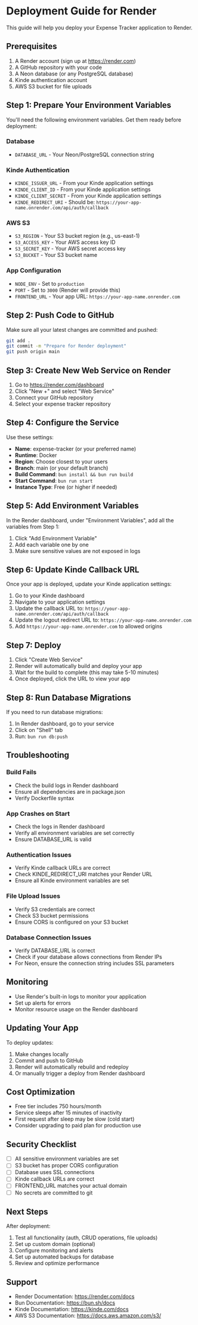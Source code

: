 # Deployment Guide for Render

This guide will help you deploy your Expense Tracker application to Render.

## Prerequisites

1. A Render account (sign up at https://render.com)
2. A GitHub repository with your code
3. A Neon database (or any PostgreSQL database)
4. Kinde authentication account
5. AWS S3 bucket for file uploads

## Step 1: Prepare Your Environment Variables

You'll need the following environment variables. Get them ready before deployment:

### Database
- `DATABASE_URL` - Your Neon/PostgreSQL connection string

### Kinde Authentication
- `KINDE_ISSUER_URL` - From your Kinde application settings
- `KINDE_CLIENT_ID` - From your Kinde application settings
- `KINDE_CLIENT_SECRET` - From your Kinde application settings
- `KINDE_REDIRECT_URI` - Should be: `https://your-app-name.onrender.com/api/auth/callback`

### AWS S3
- `S3_REGION` - Your S3 bucket region (e.g., us-east-1)
- `S3_ACCESS_KEY` - Your AWS access key ID
- `S3_SECRET_KEY` - Your AWS secret access key
- `S3_BUCKET` - Your S3 bucket name

### App Configuration
- `NODE_ENV` - Set to `production`
- `PORT` - Set to `3000` (Render will provide this)
- `FRONTEND_URL` - Your app URL: `https://your-app-name.onrender.com`

## Step 2: Push Code to GitHub

Make sure all your latest changes are committed and pushed:

```bash
git add .
git commit -m "Prepare for Render deployment"
git push origin main
```

## Step 3: Create New Web Service on Render

1. Go to https://render.com/dashboard
2. Click "New +" and select "Web Service"
3. Connect your GitHub repository
4. Select your expense tracker repository

## Step 4: Configure the Service

Use these settings:

- **Name**: expense-tracker (or your preferred name)
- **Runtime**: Docker
- **Region**: Choose closest to your users
- **Branch**: main (or your default branch)
- **Build Command**: `bun install && bun run build`
- **Start Command**: `bun run start`
- **Instance Type**: Free (or higher if needed)

## Step 5: Add Environment Variables

In the Render dashboard, under "Environment Variables", add all the variables from Step 1:

1. Click "Add Environment Variable"
2. Add each variable one by one
3. Make sure sensitive values are not exposed in logs

## Step 6: Update Kinde Callback URL

Once your app is deployed, update your Kinde application settings:

1. Go to your Kinde dashboard
2. Navigate to your application settings
3. Update the callback URL to: `https://your-app-name.onrender.com/api/auth/callback`
4. Update the logout redirect URL to: `https://your-app-name.onrender.com`
5. Add `https://your-app-name.onrender.com` to allowed origins

## Step 7: Deploy

1. Click "Create Web Service"
2. Render will automatically build and deploy your app
3. Wait for the build to complete (this may take 5-10 minutes)
4. Once deployed, click the URL to view your app

## Step 8: Run Database Migrations

If you need to run database migrations:

1. In Render dashboard, go to your service
2. Click on "Shell" tab
3. Run: `bun run db:push`

## Troubleshooting

### Build Fails
- Check the build logs in Render dashboard
- Ensure all dependencies are in package.json
- Verify Dockerfile syntax

### App Crashes on Start
- Check the logs in Render dashboard
- Verify all environment variables are set correctly
- Ensure DATABASE_URL is valid

### Authentication Issues
- Verify Kinde callback URLs are correct
- Check KINDE_REDIRECT_URI matches your Render URL
- Ensure all Kinde environment variables are set

### File Upload Issues
- Verify S3 credentials are correct
- Check S3 bucket permissions
- Ensure CORS is configured on your S3 bucket

### Database Connection Issues
- Verify DATABASE_URL is correct
- Check if your database allows connections from Render IPs
- For Neon, ensure the connection string includes SSL parameters

## Monitoring

- Use Render's built-in logs to monitor your application
- Set up alerts for errors
- Monitor resource usage on the Render dashboard

## Updating Your App

To deploy updates:

1. Make changes locally
2. Commit and push to GitHub
3. Render will automatically rebuild and redeploy
4. Or manually trigger a deploy from Render dashboard

## Cost Optimization

- Free tier includes 750 hours/month
- Service sleeps after 15 minutes of inactivity
- First request after sleep may be slow (cold start)
- Consider upgrading to paid plan for production use

## Security Checklist

- [ ] All sensitive environment variables are set
- [ ] S3 bucket has proper CORS configuration
- [ ] Database uses SSL connections
- [ ] Kinde callback URLs are correct
- [ ] FRONTEND_URL matches your actual domain
- [ ] No secrets are committed to git

## Next Steps

After deployment:
1. Test all functionality (auth, CRUD operations, file uploads)
2. Set up custom domain (optional)
3. Configure monitoring and alerts
4. Set up automated backups for database
5. Review and optimize performance

## Support

- Render Documentation: https://render.com/docs
- Bun Documentation: https://bun.sh/docs
- Kinde Documentation: https://kinde.com/docs
- AWS S3 Documentation: https://docs.aws.amazon.com/s3/
